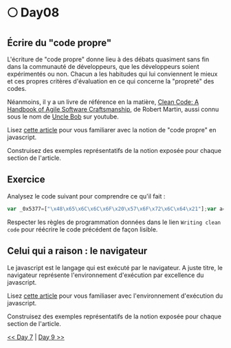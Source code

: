 # 🌕 Day08

## Écrire du "code propre"

L'écriture de "code propre" donne lieu à des débats quasiment sans fin dans la communauté de développeurs, que les développeurs soient expérimentés ou non. Chacun a les habitudes qui lui conviennent le mieux et ces propres critères d'évaluation en ce qui concerne la "propreté" des codes.

Néanmoins, il y a un livre de référence en la matière, [Clean Code: A Handbook of Agile Software Craftsmanship](https://www.amazon.fr/Clean-Code-Handbook-Software-Craftsmanship/dp/0132350882), de Robert Martin, aussi connu sous le nom de [Uncle Bob](https://www.youtube.com/watch?v=7EmboKQH8lM) sur youtube.

Lisez [cette article](https://blog.bitsrc.io/writing-clean-code-in-javascript-dd584bbe1874) pour vous familiarer avec la notion de "code propre" en javascript.

Construisez des exemples représentatifs de la notion exposée pour chaque section de l'article.

## Exercice

Analysez le code suivant pour comprendre ce qu'il fait :
```js
var _0x5377=["\x48\x65\x6C\x6C\x6F\x20\x57\x6F\x72\x6C\x64\x21"];var a=_0x5377[0];function MsgBox(_0x82a8x3){alert(_0x82a8x3);};MsgBox(a);
```

Respecter les règles de programmation données dans le lien `Writing clean code` pour réécrire le code précédent de façon lisible.

## Celui qui a raison : le navigateur

Le javascript est le langage qui est exécuté par le navigateur. A juste titre, le navigateur représente l'environnement d'exécution par excellence du javascript.

Lisez [cette article](https://webboy.fr/formation/course/view.php?id=83#section-1) pour vous familiaser avec l'environnement d'exécution du javascript.

Construisez des exemples représentatifs de la notion exposée pour chaque section de l'article.

[<< Day 7](../day_07/day_07.md) | [Day 9 >>](../day_09/day_09.md)
